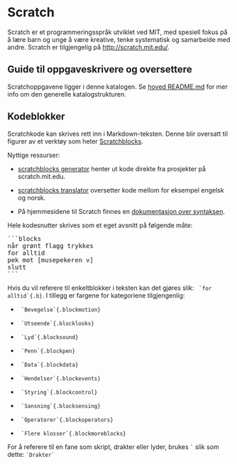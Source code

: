 # Scratch

Scratch er et programmeringsspråk utviklet ved MIT, med spesiell fokus på å lære
barn og unge å være kreative, tenke systematisk og samarbeide med andre. Scratch
er tilgjengelig på <http://scratch.mit.edu/>.

## Guide til oppgaveskrivere og oversettere

Scratchoppgavene ligger i denne katalogen. Se [hoved
README.md](/README.md#filstruktur-og-formatering) for mer info om den generelle
katalogstrukturen.

## Kodeblokker

Scratchkode kan skrives rett inn i Markdown-teksten. Denne blir oversatt til
figurer av et verktøy som heter [Scratchblocks].

Nyttige ressurser:

- [scratchblocks generator] henter ut kode direkte fra prosjekter på
  scratch.mit.edu.

- [scratchblocks translator] oversetter kode mellom for eksempel engelsk og
  norsk.

- På hjemmesidene til Scratch finnes en [dokumentasjon over syntaksen].

[Scratchblocks]: https://github.com/tjvr/scratchblocks

[dokumentasjon over syntaksen]:
http://wiki.scratch.mit.edu/wiki/Block_Plugin/Syntax

[scratchblocks generator]: http://scratchblocks.github.io/generator/

[scratchblocks translator]: http://scratchblocks.github.io/translator/

Hele kodesnutter skrives som et eget avsnitt på følgende måte:

<pre>
```blocks
når grønt flagg trykkes
for alltid
pek mot [musepekeren v]
slutt
```
</pre>

Hvis du vil referere til enkeltblokker i teksten kan det gjøres slik: `` `for
alltid`{.b}``. I tillegg er fargene for kategoriene tilgjengenlig:

- `` `Bevegelse`{.blockmotion}``

- `` `Utseende`{.blocklooks}``

- `` `Lyd`{.blocksound}``

- `` `Penn`{.blockpen}``

- `` `Data`{.blockdata}``

- `` `Hendelser`{.blockevents}``

- `` `Styring`{.blockcontrol}``

- `` `Sansning`{.blocksensing}``

- `` `Operatorer`{.blockoperators}``

- `` `Flere klosser`{.blockmoreblocks}``

For å referere til en fane som skript, drakter eller lyder, brukes `` ` `` slik
som dette: `` `Drakter` ``
